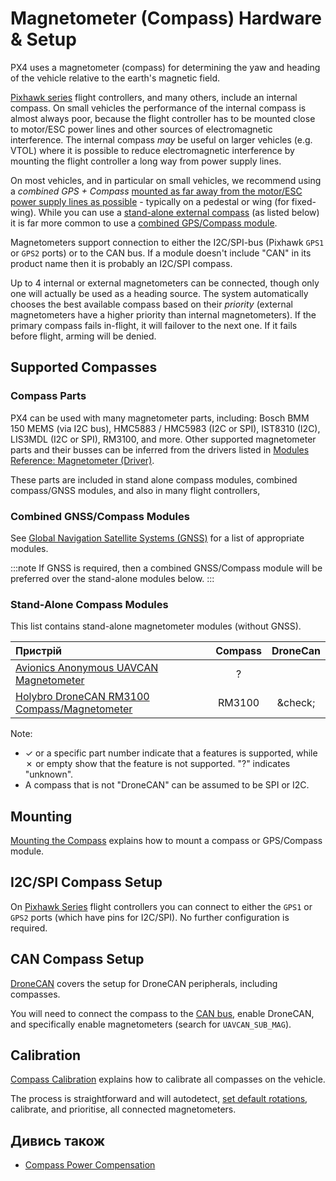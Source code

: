# Magnetometer (Compass) Hardware & Setup

PX4 uses a magnetometer (compass) for determining the yaw and heading of the vehicle relative to the earth's magnetic field.

[Pixhawk series](../flight_controller/pixhawk_series.md) flight controllers, and many others, include an internal compass.
On small vehicles the performance of the internal compass is almost always poor, because the flight controller has to be mounted close to motor/ESC power lines and other sources of electromagnetic interference.
The internal compass _may_ be useful on larger vehicles (e.g. VTOL) where it is possible to reduce electromagnetic interference by mounting the flight controller a long way from power supply lines.

On most vehicles, and in particular on small vehicles, we recommend using a _combined GPS + Compass_ [mounted as far away from the motor/ESC power supply lines as possible](../assembly/mount_gps_compass.md) - typically on a pedestal or wing (for fixed-wing).
While you can use a [stand-alone external compass](#stand-alone-compass-modules) (as listed below) it is far more common to use a [combined GPS/Compass module](#combined-gnss-compass-modules).

Magnetometers support connection to either the I2C/SPI-bus (Pixhawk `GPS1` or `GPS2` ports) or to the CAN bus.
If a module doesn't include "CAN" in its product name then it is probably an I2C/SPI compass.

Up to 4 internal or external magnetometers can be connected, though only one will actually be used as a heading source.
The system automatically chooses the best available compass based on their _priority_ (external magnetometers have a higher priority than internal magnetometers).
If the primary compass fails in-flight, it will failover to the next one.
If it fails before flight, arming will be denied.

## Supported Compasses

### Compass Parts

PX4 can be used with many magnetometer parts, including: Bosch BMM 150 MEMS (via I2C bus), HMC5883 / HMC5983 (I2C or SPI), IST8310 (I2C), LIS3MDL (I2C or SPI), RM3100, and more.
Other supported magnetometer parts and their busses can be inferred from the drivers listed in [Modules Reference: Magnetometer (Driver)](../modules/modules_driver_magnetometer.md).

These parts are included in stand alone compass modules, combined compass/GNSS modules, and also in many flight controllers,

### Combined GNSS/Compass Modules

See [Global Navigation Satellite Systems (GNSS)](../gps_compass/index.md#supported-gnss) for a list of appropriate modules.

:::note
If GNSS is required, then a combined GNSS/Compass module will be preferred over the stand-alone modules below.
:::

### Stand-Alone Compass Modules

This list contains stand-alone magnetometer modules (without GNSS).

| Пристрій                                                                                                         | Compass |             DroneCan            |
| :--------------------------------------------------------------------------------------------------------------- | :-----: | :-----------------------------: |
| [Avionics Anonymous UAVCAN Magnetometer](https://www.tindie.com/products/avionicsanonymous/uavcan-magnetometer/) |    ?    |                                 |
| [Holybro DroneCAN RM3100 Compass/Magnetometer](https://holybro.com/products/dronecan-rm3100-compass)             |  RM3100 | &amp;check; |

Note:

- &check; or a specific part number indicate that a features is supported, while &cross; or empty show that the feature is not supported.
  "?" indicates "unknown".
- A compass that is not "DroneCAN" can be assumed to be SPI or I2C.

## Mounting

[Mounting the Compass](../assembly/mount_gps_compass.md) explains how to mount a compass or GPS/Compass module.

## I2C/SPI Compass Setup

On [Pixhawk Series](../flight_controller/pixhawk_series.md) flight controllers you can connect to either the `GPS1` or `GPS2` ports (which have pins for I2C/SPI).
No further configuration is required.

<!-- On flight controllers that do not follow the Pixhawk connector standard, you will need to connect to an I2C/SPI port. -->

## CAN Compass Setup

[DroneCAN](../dronecan/index.md) covers the setup for DroneCAN peripherals, including compasses.

You will need to connect the compass to the [CAN bus](../can/index.md#wiring), enable DroneCAN, and specifically enable magnetometers (search for `UAVCAN_SUB_MAG`).

## Calibration

[Compass Calibration](../config/compass.md) explains how to calibrate all compasses on the vehicle.

The process is straightforward and will autodetect, [set default rotations](../advanced_config/parameter_reference.md#SENS_MAG_AUTOROT), calibrate, and prioritise, all connected magnetometers.

## Дивись також

- [Compass Power Compensation](../advanced_config/compass_power_compensation.md)
